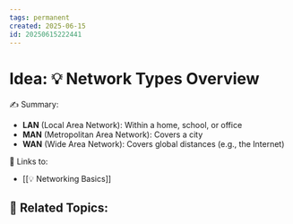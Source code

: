 ```yaml
---
tags: permanent
created: 2025-06-15
id: 20250615222441
---
```


# Idea: 💡 Network Types Overview

✍ Summary:
- **LAN** (Local Area Network): Within a home, school, or office
- **MAN** (Metropolitan Area Network): Covers a city
- **WAN** (Wide Area Network): Covers global distances (e.g., the Internet)

🔗 Links to:
- [[💡 Networking Basics]]

👀 Related Topics:
- 

